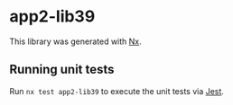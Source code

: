 # app2-lib39

This library was generated with [Nx](https://nx.dev).

## Running unit tests

Run `nx test app2-lib39` to execute the unit tests via [Jest](https://jestjs.io).
